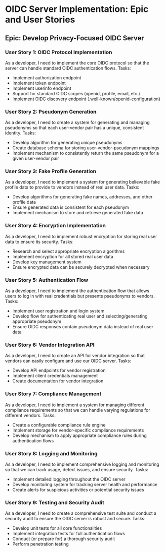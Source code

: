 # OIDC Server Implementation: Epic and User Stories
## Epic: Develop Privacy-Focused OIDC Server
### User Story 1: OIDC Protocol Implementation
As a developer, I need to implement the core OIDC protocol so that the server can handle standard OIDC authentication flows.
Tasks:
- Implement authorization endpoint
- Implement token endpoint
- Implement userinfo endpoint
- Support for standard OIDC scopes (openid, profile, email, etc.)
- Implement OIDC discovery endpoint (.well-known/openid-configuration)
### User Story 2: Pseudonym Generation
As a developer, I need to create a system for generating and managing pseudonyms so that each user-vendor pair has a unique, consistent identity.
Tasks:
- Develop algorithm for generating unique pseudonyms
- Create database schema for storing user-vendor-pseudonym mappings
- Implement mechanism to consistently return the same pseudonym for a given user-vendor pair
### User Story 3: Fake Profile Generation
As a developer, I need to implement a system for generating believable fake profile data to provide to vendors instead of real user data.
Tasks:
- Develop algorithms for generating fake names, addresses, and other profile data
- Ensure generated data is consistent for each pseudonym
- Implement mechanism to store and retrieve generated fake data
### User Story 4: Encryption Implementation
As a developer, I need to implement robust encryption for storing real user data to ensure its security.
Tasks:
- Research and select appropriate encryption algorithms
- Implement encryption for all stored real user data
- Develop key management system
- Ensure encrypted data can be securely decrypted when necessary
### User Story 5: Authentication Flow
As a developer, I need to implement the authentication flow that allows users to log in with real credentials but presents pseudonyms to vendors.
Tasks:
- Implement user registration and login system
- Develop flow for authenticating real user and selecting/generating appropriate pseudonym
- Ensure OIDC responses contain pseudonym data instead of real user data
### User Story 6: Vendor Integration API
As a developer, I need to create an API for vendor integration so that vendors can easily configure and use our OIDC server.
Tasks:
- Develop API endpoints for vendor registration
- Implement client credentials management
- Create documentation for vendor integration
### User Story 7: Compliance Management
As a developer, I need to implement a system for managing different compliance requirements so that we can handle varying regulations for different vendors.
Tasks:
- Create a configurable compliance rule engine
- Implement storage for vendor-specific compliance requirements
- Develop mechanism to apply appropriate compliance rules during authentication flows
### User Story 8: Logging and Monitoring
As a developer, I need to implement comprehensive logging and monitoring so that we can track usage, detect issues, and ensure security.
Tasks:
- Implement detailed logging throughout the OIDC server
- Develop monitoring system for tracking server health and performance
- Create alerts for suspicious activities or potential security issues
### User Story 9: Testing and Security Audit
As a developer, I need to create a comprehensive test suite and conduct a security audit to ensure the OIDC server is robust and secure.
Tasks:
- Develop unit tests for all core functionalities
- Implement integration tests for full authentication flows
- Conduct (or prepare for) a thorough security audit
- Perform penetration testing